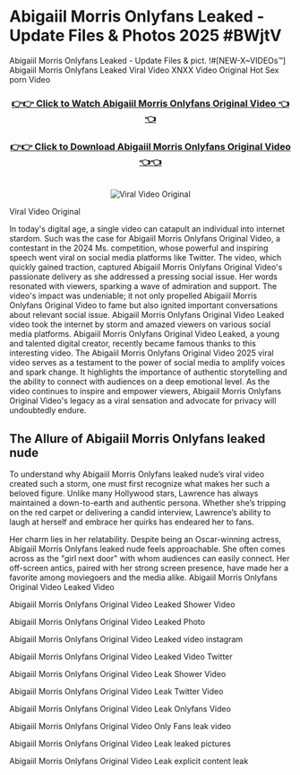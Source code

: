 # Abigaiil Morris Onlyfans Leaked - Update Files & Photos 2025 #BWjtV

Abigaiil Morris Onlyfans Leaked - Update Files & pict. !#[NEW-X~VIDEOs™] Abigaiil Morris Onlyfans Leaked Viral Video XNXX Video Original Hot Sex porn Video
<br>
<div align="center">
<h3><a href="https://links2leaks.com?utm_source=abigaiilmorris&utm_medium=gitlong" rel="nofollow">👉👉 Click to Watch Abigaiil Morris Onlyfans Original Video 👈👈</a></h3>
<h3><a href="https://links2leaks.com?utm_source=abigaiilmorris&utm_medium=gitlong" rel="nofollow">👉👉 Click to Download Abigaiil Morris Onlyfans Original Video 👈👈</a></h3>
<br>
<a href="https://links2leaks.com?utm_source=abigaiilmorris&utm_medium=gitlong" rel="nofollow"><img src="https://i.ibb.co/Gkj2r4b/banner.png" alt="Viral Video Original" style="max-width: 100%; display: inline-block;" data-target="animated-image.originalImage"></a>
</div>

Viral Video Original

In today's digital age, a single video can catapult an individual into internet stardom. Such was the case for Abigaiil Morris Onlyfans Original Video, a contestant in the 2024 Ms. competition, whose powerful and inspiring speech went viral on social media platforms like Twitter.
The video, which quickly gained traction, captured Abigaiil Morris Onlyfans Original Video's passionate delivery as she addressed a pressing social issue. Her words resonated with viewers, sparking a wave of admiration and support. The video's impact was undeniable; it not only propelled Abigaiil Morris Onlyfans Original Video to fame but also ignited important conversations about relevant social issue.
Abigaiil Morris Onlyfans Original Video Leaked video took the internet by storm and amazed viewers on various social media platforms. Abigaiil Morris Onlyfans Original Video Leaked, a young and talented digital creator, recently became famous thanks to this interesting video.
The Abigaiil Morris Onlyfans Original Video 2025 viral video serves as a testament to the power of social media to amplify voices and spark change. It highlights the importance of authentic storytelling and the ability to connect with audiences on a deep emotional level. As the video continues to inspire and empower viewers, Abigaiil Morris Onlyfans Original Video's legacy as a viral sensation and advocate for privacy will undoubtedly endure.

<h2>The Allure of Abigaiil Morris Onlyfans leaked nude</h2>


To understand why Abigaiil Morris Onlyfans leaked nude’s viral video created such a storm, one must first recognize what makes her such a beloved figure. Unlike many Hollywood stars, Lawrence has always maintained a down-to-earth and authentic persona. Whether she’s tripping on the red carpet or delivering a candid interview, Lawrence’s ability to laugh at herself and embrace her quirks has endeared her to fans.

Her charm lies in her relatability. Despite being an Oscar-winning actress, Abigaiil Morris Onlyfans leaked nude feels approachable. She often comes across as the "girl next door" with whom audiences can easily connect. Her off-screen antics, paired with her strong screen presence, have made her a favorite among moviegoers and the media alike.
Abigaiil Morris Onlyfans Original Video Leaked Video

Abigaiil Morris Onlyfans Original Video Leaked Shower Video

Abigaiil Morris Onlyfans Original Video Leaked Photo

Abigaiil Morris Onlyfans Original Video Leaked video instagram

Abigaiil Morris Onlyfans Original Video Leaked Video Twitter

Abigaiil Morris Onlyfans Original Video Leak Shower Video

Abigaiil Morris Onlyfans Original Video Leak Twitter Video

Abigaiil Morris Onlyfans Original Video Leak Onlyfans Video

Abigaiil Morris Onlyfans Original Video Only Fans leak video

Abigaiil Morris Onlyfans Original Video Leak leaked pictures

Abigaiil Morris Onlyfans Original Video Leak explicit content leak